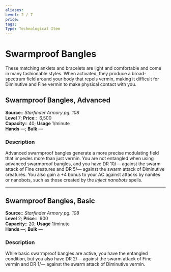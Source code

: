 ```yaml
---
aliases: 
Level: 2 / 7 
price:  
tags: 
Type: Technological Item
---
```


# Swarmproof Bangles

These matching anklets and bracelets are light and comfortable and come in many fashionable styles. When activated, they produce a broad-spectrum field around your body that repels vermin, making it difficult for Diminutive and Fine vermin to make physical contact with you.  

## Swarmproof Bangles, Advanced

**Source**:: _Starfinder Armory pg. 108_  
**Level** 7;
**Price**::  6,500  
**Capacity**:: 40; **Usage** 1/minute  
**Hands** —; **Bulk** —

### Description

Advanced swarmproof bangles generate a more precise modulating field that impedes more than just vermin. You are not entangled when using advanced swarmproof bangles, and you have DR 10/— against the swarm attack of Fine creatures and DR 5/— against the swarm attack of Diminutive creatures. You also gain a +4 bonus to your AC against attacks by nanites or nanobots, such as those created by the _inject nanobots_ spells.

---

## Swarmproof Bangles, Basic

**Source**:: _Starfinder Armory pg. 108_  
**Level** 2;
**Price**::  900  
**Capacity**:: 20; **Usage** 1/minute  
**Hands** —; **Bulk** —

### Description

While basic swarmproof bangles are active, you have the entangled condition, but you also have DR 2/— against the swarm attack of Fine vermin and DR 1/— against the swarm attack of Diminutive vermin.
